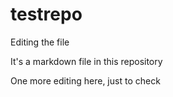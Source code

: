 # testrepo

Editing the file

It's a markdown file in this repository

One more editing here, just to check
